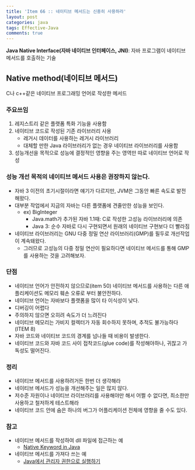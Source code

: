 ```yaml
---
title: 'Item 66 :: 네이티브 메서드는 신중히 사용하라'
layout: post
categories: java
tags: Effective-Java
comments: true
---
```


**Java Native Interface(자바 네이티브 인터페이스, JNI)**: 자바 프로그램이 네이티브 메서드를 호출하는 기술  

## Native method(네이티브 메서드)
C나 c++같은 네이티브 프로그래밍 언어로 작성한 메서드
### 주요쓰임
1. 레지스트리 같은 플랫폼 특화 기능을 사용함
2. 네이티브 코드로 작성된 기존 라이브러리 사용
   - 레거시 데이터를 사용하는 레거시 라이브러리
   - 대체할 만한 Java 라이브러리가 없는 경우 네이티브 라이브러리를 사용함
3. 성능개선을 목적으로 성능에 결정적인 영향을 주는 영역만 따로 네이티브 언어로 작성

### 성능 개선 목적의 네이티브 메서드 사용은 권장하지 않는다.
- 자바 3 이전의 초기시절이라면 얘기가 다르지만, JVM은 그동안 빠른 속도로 발전해왔다.
- 대부분 작업에서 지금의 자바는 다른 플랫폼에 견줄만한 성능을 보인다.
  - ex) BigInteger
     - Java.math가 추가된 자바 1.1때: C로 작성한 고성능 라이브러리에 의존
     - Java 3: 순수 자바로 다시 구현되면서 원래의 네이티브 구현보다 더 빨라짐
- 네이티브 라이브러리는 GNU 다중 정밀 연산 라이브러리(GMP)를 필두로 개선작업이 계속돼왔다.
  - 그러므로 고성능의 다중 정밀 연산이 필요하다면 네이티브 메서드를 통해 GMP를 사용하는 것을 고려해보자.

### 단점
- 네이티브 언어가 안전하지 않으므로(item 50) 네이티브 메서드를 사용하는 다른 애플리케이션도 메모리 훼손 오류로 부터 불안전하다.
- 네이티브 언어는 자바보다 플랫폼을 많이 타 이식성이 낮다.
- 디버깅이 어렵다
- 주의하지 않으면 오히려 속도가 더 느려진다
- 네이티브 메모리는 가비지 컬렉터가 자동 회수하지 못하며, 추적도 불가능하다(ITEM 8)
- 자바 코드와 네이티브 코드의 경계를 넘나들 때 비용이 발생한다.
- 네이티브 코드와 자바 코드 사이 접착코드(glue code)를 작성해야하나, 귀찮고 가독성도 떨어진다.

### 정리
- 네이티브 메서드를 사용하려거든 한번 더 생각해라
- 네이티브 메서드가 성능을 개선해주는 일은 많지 않다.
- 저수준 자원이나 네이티브 라이브러리를 사용해야만 해서 어쩔 수 없다면, 최소한만 사용하고 철저하게 테스트해라
- 네이티브 코드 안에 숨은 하나의 버그가 어플리케이션 전체에 영향을 줄 수도 있다.

### 참고
- 네이티브 메서드를 작성하여 dll 파일에 접근하는 예
  - [Native Keyword in Java](https://www.geeksforgeeks.org/native-keyword-java/)
- 네이티브 메서드를 가져다 쓰는 예
  - [Java에서 관리자 권한으로 실행하기](https://blog.silentsoft.org/archives/5)